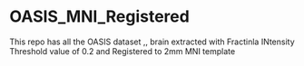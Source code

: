 # OASIS_MNI_Registered
This repo has all the OASIS dataset ,, brain extracted with Fractinla INtensity Threshold value of 0.2 and Registered to 2mm MNI template
